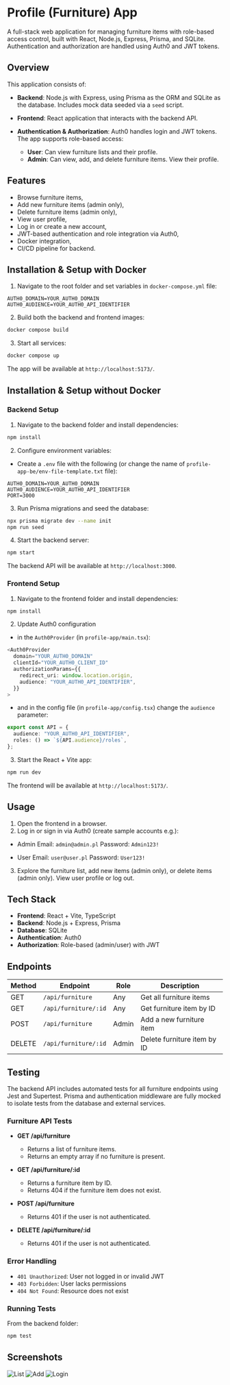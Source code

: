 # Profile (Furniture) App

A full-stack web application for managing furniture items with role-based access control, built with React, Node.js, Express, Prisma, and SQLite. Authentication and authorization are handled using Auth0 and JWT tokens.

## Overview

This application consists of:

- **Backend**: Node.js with Express, using Prisma as the ORM and SQLite as the database. Includes mock data seeded via a `seed` script.
- **Frontend**: React application that interacts with the backend API.
- **Authentication & Authorization**: Auth0 handles login and JWT tokens. The app supports role-based access:

  - **User**: Can view furniture lists and their profile.
  - **Admin**: Can view, add, and delete furniture items. View their profile.

## Features

- Browse furniture items,
- Add new furniture items (admin only),
- Delete furniture items (admin only),
- View user profile,
- Log in or create a new account,
- JWT-based authentication and role integration via Auth0,
- Docker integration,
- CI/CD pipeline for backend.

## Installation & Setup with Docker

1. Navigate to the root folder and set variables in `docker-compose.yml` file:

```env
AUTH0_DOMAIN=YOUR_AUTH0_DOMAIN
AUTH0_AUDIENCE=YOUR_AUTH0_API_IDENTIFIER
```

2. Build both the backend and frontend images:

```bash
docker compose build
```

3. Start all services:

```bash
docker compose up
```

The app will be available at `http://localhost:5173/`.

## Installation & Setup without Docker

### Backend Setup

1. Navigate to the backend folder and install dependencies:

```bash
npm install
```

2. Configure environment variables:

- Create a `.env` file with the following (or change the name of `profile-app-be/env-file-template.txt` file):

```env
AUTH0_DOMAIN=YOUR_AUTH0_DOMAIN
AUTH0_AUDIENCE=YOUR_AUTH0_API_IDENTIFIER
PORT=3000
```

3. Run Prisma migrations and seed the database:

```bash
npx prisma migrate dev --name init
npm run seed
```

4. Start the backend server:

```bash
npm start
```

The backend API will be available at `http://localhost:3000`.

### Frontend Setup

1. Navigate to the frontend folder and install dependencies:

```bash
npm install
```

2. Update Auth0 configuration

- in the `Auth0Provider` (in `profile-app/main.tsx`):

```ts
<Auth0Provider
  domain="YOUR_AUTH0_DOMAIN"
  clientId="YOUR_AUTH0_CLIENT_ID"
  authorizationParams={{
    redirect_uri: window.location.origin,
    audience: "YOUR_AUTH0_API_IDENTIFIER",
  }}
>
```

- and in the config file (in `profile-app/config.tsx`) change the `audience` parameter:

```ts
export const API = {
  audience: "YOUR_AUTH0_API_IDENTIFIER",
  roles: () => `${API.audience}/roles`,
};
```

3. Start the React + Vite app:

```bash
npm run dev
```

The frontend will be available at `http://localhost:5173/`.

## Usage

1. Open the frontend in a browser.
2. Log in or sign in via Auth0 (create sample accounts e.g.):

- Admin
  Email: `admin@admin.pl`
  Password: `Admin123!`

- User
  Email: `user@user.pl`
  Password: `User123!`

3. Explore the furniture list, add new items (admin only), or delete items (admin only). View user profile or log out.

## Tech Stack

- **Frontend**: React + Vite, TypeScript
- **Backend**: Node.js + Express, Prisma
- **Database**: SQLite
- **Authentication**: Auth0
- **Authorization**: Role-based (admin/user) with JWT

## Endpoints

| Method | Endpoint             | Role  | Description                 |
| ------ | -------------------- | ----- | --------------------------- |
| GET    | `/api/furniture`     | Any   | Get all furniture items     |
| GET    | `/api/furniture/:id` | Any   | Get furniture item by ID    |
| POST   | `/api/furniture`     | Admin | Add a new furniture item    |
| DELETE | `/api/furniture/:id` | Admin | Delete furniture item by ID |

## Testing

The backend API includes automated tests for all furniture endpoints using Jest and Supertest. Prisma and authentication middleware are fully mocked to isolate tests from the database and external services.

### Furniture API Tests

- **GET /api/furniture**

  - Returns a list of furniture items.
  - Returns an empty array if no furniture is present.

- **GET /api/furniture/:id**

  - Returns a furniture item by ID.
  - Returns 404 if the furniture item does not exist.

- **POST /api/furniture**

  - Returns 401 if the user is not authenticated.

- **DELETE /api/furniture/:id**
  - Returns 401 if the user is not authenticated.

### Error Handling

- `401 Unauthorized`: User not logged in or invalid JWT
- `403 Forbidden`: User lacks permissions
- `404 Not Found`: Resource does not exist

### Running Tests

From the backend folder:

```bash
npm test
```

## Screenshots

![List](1.png)
![Add](2.png)
![Login](3.png)
